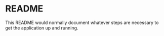 # README

This README would normally document whatever steps are necessary to get the
application up and running.

	